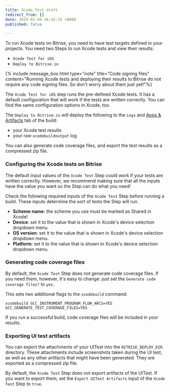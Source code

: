 ```yaml
---
title: Xcode Test draft
redirect_from: []
date: 2019-02-04 16:42:15 +0000
published: false

---
```

To run Xcode tests on Bitrise, you need to have test targets defined in your projects. You need two Steps to run Xcode tests and view their results:

* `Xcode Test for iOS`
* `Deploy to Bitrise.io`

{% include message_box.html type="note" title="Code signing files" content="Running Xcode tests and deploying their results to Bitrise do not require any code signing files. So don't worry about them just yet!"%}

The `Xcode Test for iOS` step runs the pre-defined Xcode tests. It has a default configuration that will work if the tests are written correctly. You can find the same configuration options in Xcode, too.

The `Deploy to Bitrise.io` will deploy the following to the `Logs` and [Apps & Artifacts](/builds/build-artifacts-online/) tab of the build:

* your Xcode test results
* your raw `xcodebuildoutput` log

You can also generate code coverage files, and export the test results as a compressed zip file.

### Configuring the Xcode tests on Bitrise

The default input values of the `Xcode Test` Step could work if your tests are written correctly. However, we recommend making sure that all the inputs have the value you want so the Step can do what you need!

Check the following required inputs of the `Xcode Test` Step before running a build. These inputs determine the sort of tests the Step will run.

* **Scheme name**: the scheme you use must be marked as Shared in Xcode!
* **Device**: set it to the value that is shown in Xcode's device selection dropdown menu.
* **OS version**: set it to the value that is shown in Xcode's device selection dropdown menu.
* **Platform**: set it to the value that is shown in Xcode's device selection dropdown menu.

### Generating code coverage files

By default, the `Xcode Test` Step does not generate code coverage files. If you need them, however, it's easy to change: just set the `Generate code coverage files?` to `yes`.

This sets two additional flags to the `xcodebuild` command:

    xcodebuild GCC_INSTRUMENT_PROGRAM_FLOW_ARCS=YES GCC_GENERATE_TEST_COVERAGE_FILES=YES

If you run a successful build, code coverage files will be included in your results.

### Exporting UI test artifacts

You can export the attachments of your UITest into the `BITRISE_DEPLOY_DIR` directory. These attachments include screenshots taken during the UI test, as well as any other artifacts that might have been generated. They are exported as a compressed zip file. 

By default, the `Xcode Test` Step does not export artifacts of the UITest. If you want to export them, set the `Export UITest Artifacts` input of the `Xcode Test` Step to `true`. 